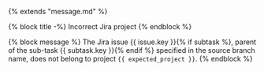 {% extends "message.md" %}

{% block title -%}
Incorrect Jira project
{% endblock %}

{% block message %}
The Jira issue {{ issue.key }}{% if subtask %}, parent of the
sub-task {{ subtask.key }}{% endif %} specified in the source
branch name, does not belong to project `{{ expected_project }}`.
{% endblock %}
